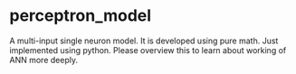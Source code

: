 # perceptron_model
A multi-input single neuron model. It is developed using pure math. Just implemented using python. Please overview this to learn about working of ANN more deeply.
